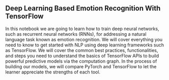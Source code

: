 ## Deep Learning Based Emotion Recognition With TensorFlow
In this notebook we are going to learn how to train deep neural networks, such as recurrent neural networks (RNNs), for addressing a natural language task known as emotion recognition. We will cover everything you need to know to get started with NLP using deep learning frameworks such as TensorFlow. We will cover the common best practices, functionalities, and steps you need to understand the basics of TensorFlow APIs to build powerful predictive models via the computation graph. In the process of building our models, we will compare PyTorch and TensorFlow to let the learner appreciate the strengths of each tool.
